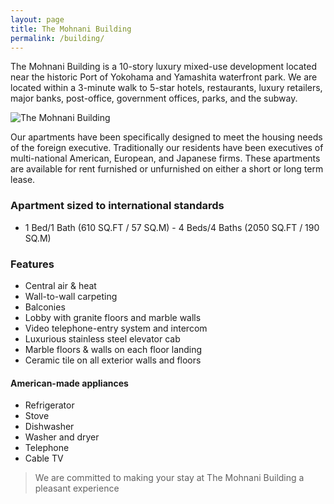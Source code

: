 ```yaml
---
layout: page
title: The Mohnani Building
permalink: /building/
---
```


The Mohnani Building is a 10-story luxury mixed-use development located
near the historic Port of Yokohama and Yamashita waterfront park. We
are located within a 3-minute walk to 5-star hotels, restaurants,
luxury retailers, major banks, post-office, government offices, parks,
and the subway.

![The Mohnani Building](../img/mohnani-building.jpg "Mohnani Building")

Our apartments have been specifically designed to meet the housing
needs of the foreign executive. Traditionally our residents have been
executives of multi-national American, European, and Japanese
firms. These apartments are available for rent furnished or
unfurnished on either a short or long term lease.

### Apartment sized to international standards
* 1 Bed/1 Bath (610 SQ.FT / 57 SQ.M) - 4 Beds/4 Baths (2050 SQ.FT / 190 SQ.M)

### Features
* Central air & heat
* Wall-to-wall carpeting
* Balconies
* Lobby with granite floors and marble walls
* Video telephone-entry system and intercom
* Luxurious stainless steel elevator cab
* Marble floors & walls on each floor landing
* Ceramic tile on all exterior walls and floors

#### American-made appliances
* Refrigerator
* Stove
* Dishwasher
* Washer and dryer
* Telephone
* Cable TV

>We are committed to making your stay at The Mohnani Building a pleasant experience
